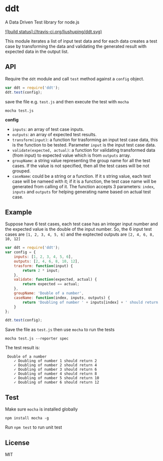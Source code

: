 ddt
===
A Data Driven Test library for node.js

[![build status]://travis-ci.org/liushuping/ddt.svg)](https://travis-ci.org/liushuping/ddt.svg)

This module iterates a list of input test data and for each data creates a test case by transforming the data and validating the generated result with expected data in the output list.
## API
Require the `ddt` module and call `test` method against a `config` object.
```javascript
var ddt = require('ddt');
ddt.test(config);
```
save the file e.g. `test.js` and then execute the test with `mocha`
```
mocha test.js
```
**config**

* `inputs`: an array of test case inputs.
* `outputs`: an array of expected test results.
* `transform(input)`: a function for trasforming an input test case data, this is the function to be tested. Parameter `input` is the input test case data.
* `validate(expected, actual)`: a function for validating transformed data (from input) to expected value which is from `outputs` array. 
* `groupName`: a string value representing the group name for all the test cases. If the value is not specified, then all the test cases will be not grouped.
* `caseName`: could be a string or a function. If it s string value, each test case will be nameed with it; if it is a function, the test case name will be generated from calling of it. The function accepts 3 parameters: `index`, `inputs` and `outputs` for helping generating name based on actual test case.

## Example
Suppose have 6 test cases, each test case has an integer input number and the expected value is the double of the input number. So, the 6 input test cases are `[1, 2, 3, 4, 5, 6]` and the exptected outputs are `[2, 4, 6, 8, 10, 12]`
```javascript
var ddt = require('ddt');
var config = {
    inputs: [1, 2, 3, 4, 5, 6],
    outputs: [2, 4, 6, 8, 10, 12],
    trasform: function(input) {
        return 2 * input;
    },
    validate: function(expected, actual) {
        return expected == actual;
    },
    groupName: 'Double of a number',
    caseName: function(index, inputs, outputs) {
        return 'Doubling of number ' + inputs[index] + ' should return ' + outputs[index];
    }
};

ddt.test(config);
```

Save the file as `test.js` then use `mocha` to run the tests

```
mocha test.js --reporter spec
```
The test result is:
```
 Double of a number
    ✓ Doubling of number 1 should return 2 
    ✓ Doubling of number 2 should return 4 
    ✓ Doubling of number 3 should return 6 
    ✓ Doubling of number 4 should return 8 
    ✓ Doubling of number 5 should return 10 
    ✓ Doubling of number 6 should return 12
```
## Test
Make sure `mocha` is installed globally
```
npm install mocha -g
```

Run `npm test` to run unit test

## License
MIT
